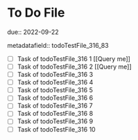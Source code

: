 # To Do File

due:: 2022-09-22

metadatafield:: todoTestFile_316_83

- [ ] Task of todoTestFile_316 1 [[Query me]]
- [ ] Task of todoTestFile_316 2 [[Query me]]
- [ ] Task of todoTestFile_316 3
- [ ] Task of todoTestFile_316 4
- [ ] Task of todoTestFile_316 5
- [ ] Task of todoTestFile_316 6
- [ ] Task of todoTestFile_316 7
- [ ] Task of todoTestFile_316 8
- [ ] Task of todoTestFile_316 9
- [ ] Task of todoTestFile_316 10